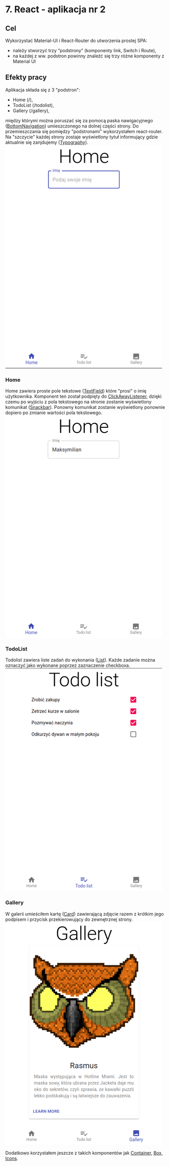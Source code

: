 # 7. React - aplikacja nr 2
## Cel
Wykorzystać Material-UI i React-Router do utworzenia prostej SPA:
- należy stworzyć trzy “podstrony” (komponenty link, Switch i Route),
- na każdej z ww. podstron powinny znaleźć się trzy różne komponenty z Material UI
  
## Efekty pracy
Aplikacja składa się z 3 "podstron":
- Home (/),
- TodoList (/todolist),
- Gallery (/gallery),

między którymi można poruszać się za pomocą paska nawigacyjnego ([BottomNavigation](https://material-ui.com/components/bottom-navigation/#bottom-navigation)) umieszczonego na dolnej części strony.
Do przemieszczania się pomiędzy "podstronami" wykorzystałem react-router.
Na "szczycie" każdej strony zostaje wyświetlony tytuł informujący gdzie aktualnie się zanjdujemy ([Typography](https://material-ui.com/components/typography/#typography)).\
![alt text](screeny/home_1.png)

### Home
Home zawiera proste pole tekstowe ([TextField](https://material-ui.com/components/text-fields/#text-field)) które "prosi" o imię użytkownika.
Komponent ten został podpięty do [ClickAwayListener](https://material-ui.com/components/click-away-listener/#click-away-listener), dzięki czemu po wyjściu z pola tekstowego na stronie zostanie wyświetlony komunikat ([Snackbar](https://material-ui.com/components/snackbars/#snackbar)). Ponowny komunikat zostanie wyświetlony ponownie dopiero po zmianie wartości pola tekstowego.
![alt text](screeny/home_2.png)

### TodoList
Todolist zawiera liste zadań do wykonania ([List](https://material-ui.com/components/lists/#lists)). Każde zadanie można oznaczyć jako wykonane poprzez zaznaczenie checkboxa. 
![alt text](screeny/todo_list.png)

### Gallery
W galerii umieściłem kartę ([Card](https://material-ui.com/components/cards/#card)) zawierającą zdjęcie razem z krótkim jego podpisem i przycisk przekierowujący do zewnętrznej strony.
![alt text](screeny/gallery.png)

Dodatkowo korzystałem jeszcze z takich komponentów jak [Container](https://material-ui.com/components/container/#container), [Box](https://material-ui.com/components/box/#box), [Icons](https://material-ui.com/components/material-icons/).